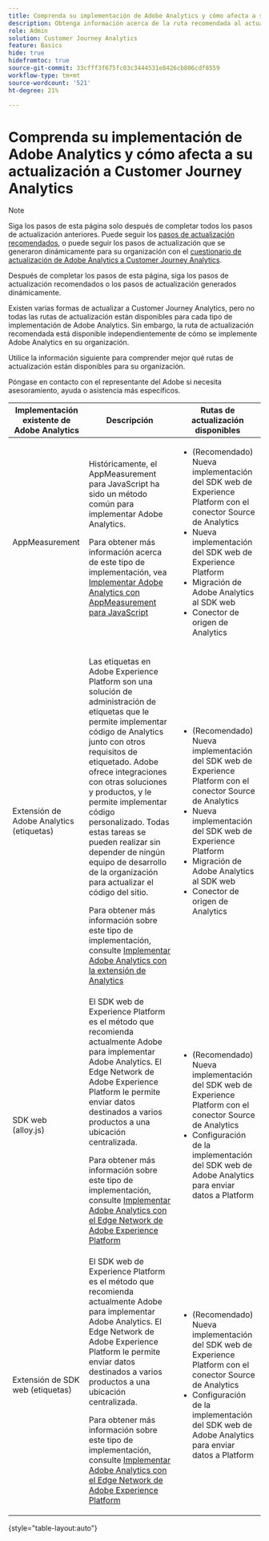 ```yaml
---
title: Comprenda su implementación de Adobe Analytics y cómo afecta a su actualización a Customer Journey Analytics
description: Obtenga información acerca de la ruta recomendada al actualizar de Adobe Analytics a Customer Journey Analytics
role: Admin
solution: Customer Journey Analytics
feature: Basics
hide: true
hidefromtoc: true
source-git-commit: 33cfff3f675fc03c3444531e8426cb806cdf8559
workflow-type: tm+mt
source-wordcount: '521'
ht-degree: 21%

---
```


# Comprenda su implementación de Adobe Analytics y cómo afecta a su actualización a Customer Journey Analytics

>[!NOTE]
> 
>Siga los pasos de esta página solo después de completar todos los pasos de actualización anteriores. Puede seguir los [pasos de actualización recomendados](/help/getting-started/cja-upgrade/cja-upgrade-recommendations.md#recommended-upgrade-steps-for-most-organizations), o puede seguir los pasos de actualización que se generaron dinámicamente para su organización con el [cuestionario de actualización de Adobe Analytics a Customer Journey Analytics](https://gigazelle.github.io/cja-ttv/).
>
>Después de completar los pasos de esta página, siga los pasos de actualización recomendados o los pasos de actualización generados dinámicamente.

Existen varias formas de actualizar a Customer Journey Analytics, pero no todas las rutas de actualización están disponibles para cada tipo de implementación de Adobe Analytics. Sin embargo, la ruta de actualización recomendada está disponible independientemente de cómo se implemente Adobe Analytics en su organización.

Utilice la información siguiente para comprender mejor qué rutas de actualización están disponibles para su organización.

Póngase en contacto con el representante del Adobe si necesita asesoramiento, ayuda o asistencia más específicos.

| Implementación existente de Adobe Analytics | Descripción | Rutas de actualización disponibles |
|---------|----------|----------|
| AppMeasurement | Históricamente, el AppMeasurement para JavaScript ha sido un método común para implementar Adobe Analytics.<p>Para obtener más información acerca de este tipo de implementación, vea [Implementar Adobe Analytics con AppMeasurement para JavaScript](https://experienceleague.adobe.com/en/docs/analytics/implementation/js/overview)</p> | <ul><li>(Recomendado) Nueva implementación del SDK web de Experience Platform con el conector Source de Analytics</li><li>Nueva implementación del SDK web de Experience Platform</li><li>Migración de Adobe Analytics al SDK web</li><li>Conector de origen de Analytics</li></ul> |
| Extensión de Adobe Analytics (etiquetas) | <p>Las etiquetas en Adobe Experience Platform son una solución de administración de etiquetas que le permite implementar código de Analytics junto con otros requisitos de etiquetado. Adobe ofrece integraciones con otras soluciones y productos, y le permite implementar código personalizado. Todas estas tareas se pueden realizar sin depender de ningún equipo de desarrollo de la organización para actualizar el código del sitio.</p><p>Para obtener más información sobre este tipo de implementación, consulte [Implementar Adobe Analytics con la extensión de Analytics](https://experienceleague.adobe.com/en/docs/analytics/implementation/launch/overview)</p> | <ul><li>(Recomendado) Nueva implementación del SDK web de Experience Platform con el conector Source de Analytics</li><li>Nueva implementación del SDK web de Experience Platform</li><li>Migración de Adobe Analytics al SDK web</li><li>Conector de origen de Analytics</li></ul> |
| SDK web (alloy.js) | El SDK web de Experience Platform es el método que recomienda actualmente Adobe para implementar Adobe Analytics. El Edge Network de Adobe Experience Platform le permite enviar datos destinados a varios productos a una ubicación centralizada. <p>Para obtener más información sobre este tipo de implementación, consulte [Implementar Adobe Analytics con el Edge Network de Adobe Experience Platform](https://experienceleague.adobe.com/en/docs/analytics/implementation/aep-edge/overview)</p> | <ul><li>(Recomendado) Nueva implementación del SDK web de Experience Platform con el conector Source de Analytics</li><li>Configuración de la implementación del SDK web de Adobe Analytics para enviar datos a Platform</li></ul> |
| Extensión de SDK web (etiquetas) | El SDK web de Experience Platform es el método que recomienda actualmente Adobe para implementar Adobe Analytics. El Edge Network de Adobe Experience Platform le permite enviar datos destinados a varios productos a una ubicación centralizada. <p>Para obtener más información sobre este tipo de implementación, consulte [Implementar Adobe Analytics con el Edge Network de Adobe Experience Platform](https://experienceleague.adobe.com/en/docs/analytics/implementation/aep-edge/overview)</p> | <ul><li>(Recomendado) Nueva implementación del SDK web de Experience Platform con el conector Source de Analytics</li><li>Configuración de la implementación del SDK web de Adobe Analytics para enviar datos a Platform</li></ul> |

{style="table-layout:auto"}


